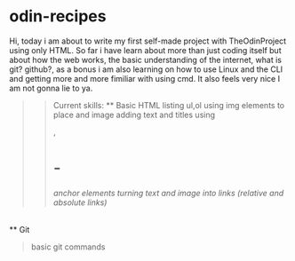 # odin-recipes

Hi, today i am about to write my first self-made project with TheOdinProject using only HTML.
So far i have learn about more than just coding itself but about how the web works, the basic understanding of the internet, what is git? github?, as a bonus i am also learning on how to use Linux and the CLI and getting more and more fimiliar with using cmd. It also feels very nice I am not gonna lie to ya.

>>Current skills:
** Basic HTML
> listing ul,ol
> using img elements to place and image
> adding text and titles using <p>, <h1> - <h6>
> anchor elements turning text and image into links (relative and absolute links) <a>

** Git 
> basic git commands
